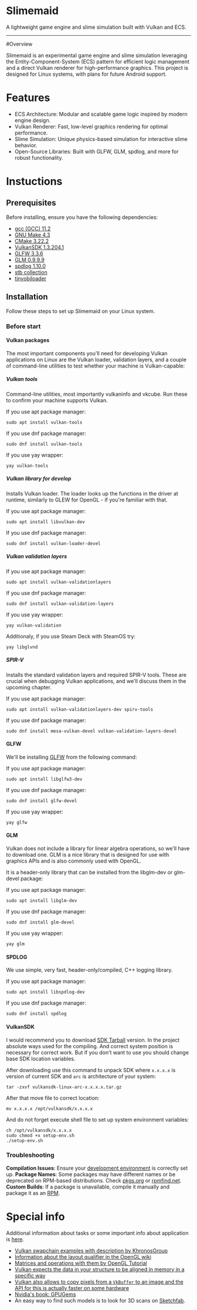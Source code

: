 # Slimemaid

A lightweight game engine and slime simulation built with Vulkan and ECS.

***

#Overview

Slimemaid is an experimental game engine and slime simulation leveraging the Entity-Component-System (ECS) pattern
for efficient logic management and a direct Vulkan renderer for high-performance graphics.
This project is designed for Linux systems, with plans for future Android support.

# Features

- ECS Architecture: Modular and scalable game logic inspired by modern engine design.
- Vulkan Renderer: Fast, low-level graphics rendering for optimal performance.
- Slime Simulation: Unique physics-based simulation for interactive slime behavior.
- Open-Source Libraries: Built with GLFW, GLM, spdlog, and more for robust functionality.

# Instuctions

## Prerequisites

Before installing, ensure you have the following dependencies:
 - [gcc (GCC) 11.2](https://gcc.gnu.org/gcc-11/)
 - [GNU Make 4.3](https://www.gnu.org/software/make/)
 - [CMake 3.22.2](https://cmake.org/)
 - [VulkanSDK 1.3.204.1](https://vulkan.lunarg.com/sdk/home)
 - [GLFW 3.3.6](https://www.glfw.org/)
 - [GLM 0.9.9.9](https://github.com/g-truc/glm)
 - [spdlog 1.10.0](https://github.com/gabime/spdlog)
 - [stb collection](https://github.com/nothings/stb)
 - [tinyobjloader](https://github.com/tinyobjloader/tinyobjloader)

## Installation

Follow these steps to set up Slimemaid on your Linux system.

### Before start

#### Vulkan packages

The most important components you'll need for developing Vulkan applications on Linux are the Vulkan loader, validation layers, and a couple of command-line utilities to test whether your machine is Vulkan-capable:

##### Vulkan tools

Command-line utilities, most importantly vulkaninfo and vkcube. Run these to confirm your machine supports Vulkan.

If you use apt package manager:
```console
sudo apt install vulkan-tools
```

If you use dnf package manager:
```console
sudo dnf install vulkan-tools
```

If you use yay wrapper:
```console
yay vulkan-tools
```

##### Vulkan library for develop

Installs Vulkan loader. The loader looks up the functions in the driver at runtime, similarly to GLEW for OpenGL - if you're familiar with that.

If you use apt package manager:
```console
sudo apt install libvulkan-dev
```

If you use dnf package manager:
```console
sudo dnf install vulkan-loader-devel
```

##### Vulkan validation layers

If you use apt package manager:
```console
sudo apt install vulkan-validationlayers
```

If you use dnf package manager:
```console
sudo dnf install vulkan-validation-layers
```

If you use yay wrapper:
```console
yay vulkan-validation
```

Additionaly, if you use Steam Deck with SteamOS try:
```console
yay libglvnd
```

##### SPIR-V

Installs the standard validation layers and required SPIR-V tools. These are crucial when debugging Vulkan applications, and we'll discuss them in the upcoming chapter.

If you use apt package manager:
```console    
sudo apt install vulkan-validationlayers-dev spirv-tools
```

If you use dnf package manager:
```console    
sudo dnf install mesa-vulkan-devel vulkan-validation-layers-devel
```

#### GLFW

We'll be installing [GLFW](https://www.glfw.org/) from the following command:

If you use apt package manager:
```console
sudo apt install libglfw3-dev

```
If you use dnf package manager:
```console
sudo dnf install glfw-devel
```

If you use yay wrapper:
```console
yay glfw
```

#### GLM

Vulkan does not include a library for linear algebra operations, so we'll have to download one. GLM is a nice library that is designed for use with graphics APIs and is also commonly used with OpenGL.

It is a header-only library that can be installed from the libglm-dev or glm-devel package:

If you use apt package manager:
```console
sudo apt install libglm-dev
```

If you use dnf package manager:
```console
sudo dnf install glm-devel
```

If you use yay wrapper:
```console
yay glm
```


#### SPDLOG

We use simple, very fast, header-only/compiled, C++ logging library.

If you use apt package manager:
```console
sudo apt install libspdlog-dev
```

If you use dnf package manager:
```console
sudo dnf install spdlog
```

#### VulkanSDK

I would recommend you to download [SDK Tarball](https://vulkan.lunarg.com/sdk/home#linux) version. In the project absolute ways used for the compiling. And correct system position is necessary for correct work.
But if you don't want to use you should change base SDK location variables.

After downloading use this command to unpack SDK where `x.x.x.x` is version of current SDK and `arc` is architecture of your system:

```console
tar -zxvf vulkansdk-linux-arc-x.x.x.x.tar.gz
```

After that move file to correct location:

```console
mv x.x.x.x /opt/vulkansdk/x.x.x.x
```

And do not forget execute shell file to set up system environment variables:

```console
ch /opt/vulkansdk/x.x.x.x
sudo chmod +x setup-env.sh
./setup-env.sh
```


### Troubleshooting

**Compilation Issues**: Ensure your [development environment](https://vulkan-tutorial.com/en/Development_environment#page_Linux) is correctly set up.
**Package Names**: Some packages may have different names or be deprecated on RPM-based distributions. Check [pkgs.org](https://pkgs.org) or [rpmfind.net](https://rpmfind.net/).
**Custom Builds**: If a package is unavailable, compile it manually and package it as an [RPM](https://rpm-packaging-guide.github.io/).

# Special info
Additional information about tasks or some important info about application is [here](./NOTES.md).

 - [Vulkan swapchain examples with description by KhronosGroup](https://github.com/KhronosGroup/Vulkan-Docs/wiki/Synchronization-Examples#swapchain-image-acquire-and-present)
 - [Information about the layout qualifier in the OpenGL wiki](https://www.khronos.org/opengl/wiki/Layout_Qualifier_(GLSL))
 - [Matrices and operations with them by OpenGL Tutorial](https://www.opengl-tutorial.org/beginners-tutorials/tutorial-3-matrices/)
 - [Vulkan expects the data in your structure to be aligned in memory in a specific way](https://www.khronos.org/registry/vulkan/specs/1.3-extensions/html/chap15.html#interfaces-resources-layout)
 - [Vulkan also allows to copy pixels from a `VkBuffer` to an image and the API for this is actually faster on some hardware](https://developer.nvidia.com/vulkan-memory-management)
 - [Nvidia's book: GPUGems](https://developer.nvidia.com/gpugems/gpugems/contributors)
 - An easy way to find such models is to look for 3D scans on [Sketchfab](https://sketchfab.com/).

